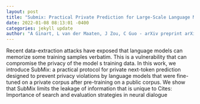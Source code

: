 ```yaml
--- 
layout: post 
title: "Submix: Practical Private Prediction for Large-Scale Language Models" 
date: 2022-01-08 08:13:01 -0400 
categories: jekyll update 
author: "A Ginart, L van der Maaten, J Zou, C Guo - arXiv preprint arXiv:2201.00971, 2022" 
--- 
```

Recent data-extraction attacks have exposed that language models can memorize some training samples verbatim. This is a vulnerability that can compromise the privacy of the model s training data. In this work, we introduce SubMix: a practical protocol for private next-token prediction designed to prevent privacy violations by language models that were fine-tuned on a private corpus after pre-training on a public corpus. We show that SubMix limits the leakage of information that is unique to Cites: Importance of search and evaluation strategies in neural dialogue